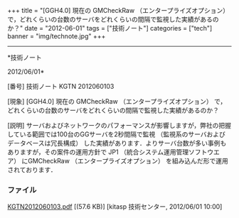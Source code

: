 ﻿+++
title = "[GGH4.0] 現在の GMCheckRaw （エンタープライズオプション） で，どれくらいの台数のサーバをどれくらいの間隔で監視した実績があるのか？"
date = "2012-06-01"
tags = ["技術ノート"]
categories = ["tech"]
banner = "img/technote.jpg"
+++

-----------------------------------------------------------------------------------------------------------------------------

*技術ノート

2012/06/01*


[番号]
技術ノート KGTN 2012060103

[現象]
[GGH4.0] 現在の GMCheckRaw （エンタープライズオプション）
で，どれくらいの台数のサーバをどれくらいの間隔で監視した実績があるのか？

[説明]
サーバおよびネットワークのパフォーマンスが影響しますが，弊社の把握している範囲では100台のGGサーバを2秒間隔で監視
（監視系のサーバおよびデータベースは冗長構成）
した実績があります．よりサーバ台数が多い事例もありますが，その案件の運用方針で
JP1 （統合システム運用管理ソフトウエア） にGMCheckRaw
（エンタープライズオプション） を組み込んだ形で運用されております．


### ファイル

 
 


[KGTN2012060103.pdf](http://techreport.kitasp.net/attachments/download/899/KGTN2012060103.pdf)
 [(57.6 KB)] [kitasp 技術センター, 2012/06/01
10:00]


 


 

